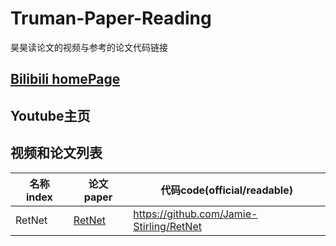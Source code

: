 # Truman-Paper-Reading
昊昊读论文的视频与参考的论文代码链接
## <a href="https://space.bilibili.com/66821377/">Bilibili homePage</a>
## Youtube主页
## 视频和论文列表
| 名称 index| 论文 paper | 代码code(official/readable) |
| ------- | ------- | ------- |
| RetNet   |   <a href="[https://space.bilibili.com/66821377/](https://arxiv.org/abs/2307.08621)">RetNet </a> | https://github.com/Jamie-Stirling/RetNet |

